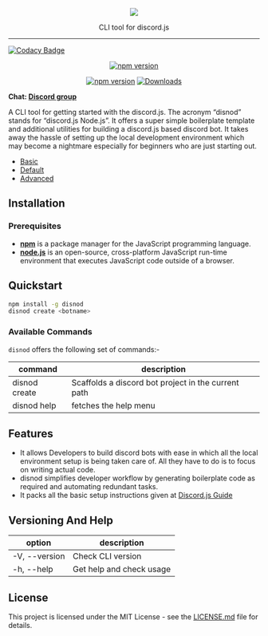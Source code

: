 <p align="center">
	<a href="https://mevn.madlabs.xyz"><img src="https://user-images.githubusercontent.com/54861487/87247177-cf816880-c46f-11ea-929d-5ee37ad73a5f.jpg"  /></a>
	<p align="center"> CLI tool for discord.js </p>
</p>

---

[![Codacy Badge](https://api.codacy.com/project/badge/Grade/4f6ed3abbced4461a12322b84f537b47)](https://app.codacy.com/gh/Bot-Academia/Disnod?utm_source=github.com&utm_medium=referral&utm_content=Bot-Academia/Disnod&utm_campaign=Badge_Grade_Dashboard)

<p align="center">
	<a href="https://nodei.co/npm/disnod/"><img src="https://nodei.co/npm/disnod.png?downloads=true&downloadRank=true&stars=true" alt="npm version" /></a>
</p>
<p align="center">
	<a href="https://www.npmjs.com/package/disnod"><img src="https://img.shields.io/npm/v/disnod?style=for-the-badge" alt="npm version" /></a>
	<a href="https://www.npmjs.com/package/disnod"><img src="https://img.shields.io/npm/dw/disnod?style=for-the-badge" alt="Downloads" /></a>
</p>

**Chat: [Discord group](https://discord.gg/m8297QY)**

A CLI tool for getting started with the discord.js. The acronym “disnod” stands for “discord.js Node.js”. It offers a super simple boilerplate template and additional utilities for building a discord.js based discord bot. It takes away the hassle of setting up the local development environment which may become a nightmare especially for beginners who are just starting out.

- [Basic](https://github.com/Bot-Academia/disnod/tree/master/template/basic)
- [Default](https://github.com/Bot-Academia/disnod/tree/master/template/default)
- [Advanced](https://github.com/Bot-Academia/disnod/tree/master/template/advanced)

## Installation

### Prerequisites

- [**npm**](https://www.npmjs.com/) is a package manager for the JavaScript programming language.
- [**node.js**](https://nodejs.org/en/) is an open-source, cross-platform JavaScript run-time environment that executes JavaScript code outside of a browser.

## Quickstart

```bash
npm install -g disnod
disnod create <botname>
```

### Available Commands

`disnod` offers the following set of commands:-

| command                 | description                                         |
| ----------------------- | --------------------------------------------------- |
| disnod create <botname> | Scaffolds a discord bot project in the current path |
| disnod help             | fetches the help menu                               |

## Features

- It allows Developers to build discord bots with ease in which all the local environment setup is being taken care of. All they have to do is to focus on writing actual code.
- disnod simplifies developer workflow by generating boilerplate code as required and automating redundant tasks.
- It packs all the basic setup instructions given at [Discord.js Guide](https://discordjs.guide/)

## Versioning And Help

| option        | description              |
| ------------- | ------------------------ |
| -V, --version | Check CLI version        |
| -h, --help    | Get help and check usage |

## License

This project is licensed under the MIT License - see the [LICENSE.md](https://github.com/Bot-Academia/disnod/blob/master/LICENSE) file for details.
